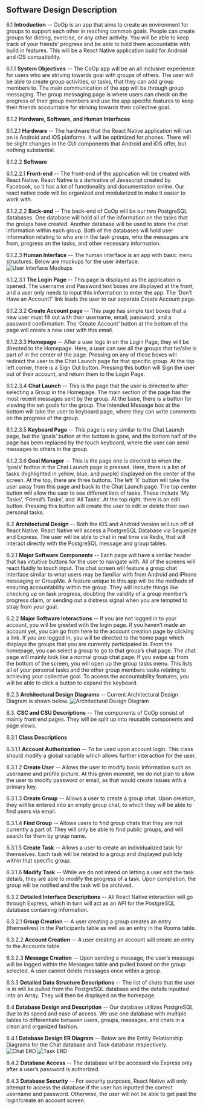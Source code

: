 ##  Software Design Description


6.1  __Introduction__  --  CoOp is an app that aims to create an environment for groups to support each other in reaching common goals. People can create groups for dieting, exercise, or any other activity. You will be able to keep track of your friends' progress and be able to hold them accountable with build in features. This will be a React Native application build for Android and iOS compatibility.

6.1.1  __System Objectives__  --  The CoOp app will be an all inclusive experience for users who are striving towards goal with groups of others. The user will be able to create group activities, or tasks, that they can add group members to. The main communication of the app will be through group messaging. The group messaging page is where users can check on the progress of their group members and use the app specific features to keep their friends accountable for striving towards their collective goal.

6.1.2  __Hardware, Software, and Human Interfaces__  

6.1.2.1  __Hardware__  -- The hardware that the React Native application will run on is Android and iOS platforms. It will be optimized for phones. There will be slight changes in the GUI components that Android and iOS offer, but nothing substantial.

6.1.2.2  __Software__  

6.1.2.2.1  __Front-end__  --  The front-end of the application will be created with React Native. React Native is a derivative of Javascript created by Facebook, so it has a lot of functionality and documentation online. Our react native code will be organized and modularized to make it easier to work with.

6.1.2.2.2  __Back-end__  --  The back-end of CoOp will be our two PostgreSQL databases. One database will hold all of the information on the tasks that the groups have created. Another database will be used to store the chat information within each group. Both of the databases will hold user information relating to who are in the task groups, who the messages are from, progress on the tasks, and other necessary information.

6.1.2.3  __Human Interface__  --  The human interface is an app with basic menu structures. Below are mockups for the user interface.
![User Interface Mockups](images/component-diagram.png)

6.1.2.3.1  __The Login Page__  --  This page is displayed as the application is opened. The username and Password text boxes are displayed at the front, and a user only needs to input this information to enter the app. The ‘Don’t Have an Account?’ link leads the user to our separate Create Account page.

6.1.2.3.2  __Create Account page__  --  This page has simple text boxes that a new user must fill out with their username, email, password, and a password confirmation. The ‘Create Account’ button at the bottom of the page will create a new user with this email.

6.1.2.3.3  __Homepage__  --  After a user logs in on the Login Page, they will be directed to the Homepage. Here, a user can see all the groups that he/she is part of in the center of the page. Pressing on any of these boxes will redirect the user to the Chat Launch page for that specific group. At the top left corner, there is a Sign Out button. Pressing this button will Sign the user out of their account, and return them to the Login Page.

6.1.2.3.4  __Chat Launch__  --  This is the page that the user is directed to after selecting a Group in the Homepage. The main section of the page has the most recent messages sent by the group. At the base, there is a button for viewing the set goals for the group. The Intended Message box at the bottom will take the user to keyboard page, where they can write comments on the progress of the group.

6.1.2.3.5  __Keyboard Page__  --  This page is very similar to the Chat Launch page, but the ‘goals’ button at the bottom is gone, and the bottom half of the page has been replaced by the touch keyboard, where the user can send messages to others in the group.

6.1.2.3.6  __Goal Manager__  --  This is the page one is directed to when the ‘goals’ button in the Chat Launch page is pressed. Here, there is a list of tasks (highlighted in yellow, blue, and purple) displayed on the center of the screen. At the top, there are three buttons. The left ‘X’ button will take the user away from this page and back to the Chat Launch page. The top center button will allow the user to see different lists of tasks. These include ‘My Tasks’, ‘Friend’s Tasks’, and ‘All Tasks’. At the top right, there is an edit button. Pressing this button will create the user to edit or delete their own personal tasks.


6.2  __Architectural Design__  --  Both the iOS and Android version will run off of React Native. React Native will access a PostgreSQL Database via Sequelize and Express. The user will be  able to chat in real time via Redis, that will interact directly with the PostgreSQL message and group tables.

6.2.1  __Major Software Components__  --  Each page will have a similar header that has intuitive buttons for the user to navigate with. All of the screens will react fluidly to touch input. The chat screen will feature a group chat interface similar to what users may be familiar with from Android and iPhone messaging or GroupMe. A feature unique to this app will be the methods of ensuring accountability within the group. They will include things like checking up on task progress, doubting the validity of a group member’s progress claim, or sending out a distress signal when you are tempted to stray from your goal.

6.2.2  __Major Software Interactions__  --  If you are not logged in to your account, you will be greeted with the login page. If you haven’t made an account yet, you can go from here to the account creation page by clicking a link. If you are logged in, you will be directed to the home page which displays the groups that you are currently participated in. From the homepage, you can select a group to go to that group’s chat page. The chat page will mainly look like a normal group chat page. If you swipe up from the bottom of the screen, you will open up the group tasks menu. This lists all of your personal tasks and the other group members tasks relating to achieving your collective goal. To access the accountability features, you will be able to click a button to expand the keyboard.

6.2.3  __Architectural Design Diagrams__  --  Current Architectural Design Diagram is shown below.
![Architectural Design Diagram](images/architecture-diagram.png)


6.3.  __CSC and CSU Descriptions__ -- The components of CoOp consist of mainly front end pages. They will be split up into reusable components and page views.

6.3.1  __Class Descriptions__

6.3.1.1  __Account Authorization__  --  To be used upon account login. This class should modify a global variable which allows further interaction for the user.

6.3.1.2  __Create User__  --  Allows the user to modify basic information such as username and profile picture. At this given moment, we do not plan to allow the user to modify password or email, as that would create issues with a primary key.

6.3.1.3  __Create Group__  --  Allows a user to create a group chat. Upon creation, they will be entered into an empty group chat, to which they will be able to find users via email.

6.3.1.4  __Find Group__  --  Allows users to find group chats that they are not currently a part of. They will only be able to find public groups, and will search for them by group name.

6.3.1.5  __Create Task__  --  Allows a user to create an individualized task for themselves. Each task will be related to a group and displayed publicly within that specific group.

6.3.1.6  __Modify Task__  --  While we do not intend on letting a user edit the task details, they are able to modify the progress of a task. Upon completion, the group will be notified and the task will be archived.

6.3.2  __Detailed Interface Descriptions__  --  All React Native interaction will go through Express, which in turn will act as an API for the PostgreSQL database containing information.

6.3.2.1  __Group Creation__  --  A user creating a group creates an entry (themselves) in the Participants table as well as an entry in the Rooms table.

6.3.2.2  __Account Creation__  --  A user creating an account will create an entry to the Accounts table.

6.3.2.3  __Message Creation__  --  Upon sending a message, the user’s message will be logged within the Messages table and pulled based on the group selected. A user cannot delete messages once within a group.

6.3.3  __Detailed Data Structure Descriptions__  --  The list of chats that the user is in will be pulled from the PostgreSQL database and the details inputted into an Array. They will then be displayed on the homepage.


6.4  __Database Design and Description__  --  Our database utilizes PostgreSQL due to its speed and ease of access. We use one database with multiple tables to differentiate between users, groups, messages, and chats in a clean and organized fashion.

6.4.1  __Database Design ER Diagram__  --  Below are the Entity Relationship Diagrams for the Chat database and Task database respectively.
![Chat ERD](images/chatERD.png)
![Task ERD](images/taskERD.png)

6.4.2  __Database Access__  --  The database will be accessed via Express only after a user’s password is authorized.

6.4.3  __Database Security__  --  For security purposes, React Native will only attempt to access the database if the user has inputted the correct username and password. Otherwise, the user will not be able to get past the login/create an account screen.
